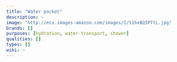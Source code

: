 ```yaml
---
title: "Water pocket"
description: ~
image: "http://ecx.images-amazon.com/images/I/51hxBQ3PTtL.jpg"
brands: []
purposes: [hydration, water-transport, shower]
qualities: []
types: []
wiki: ~
---
```

